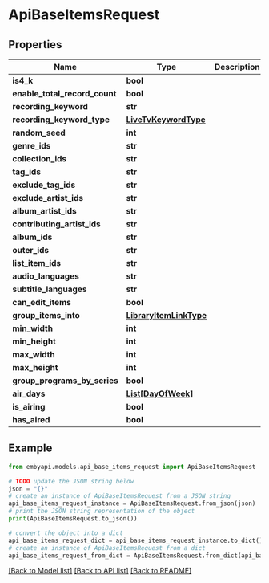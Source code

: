 # ApiBaseItemsRequest


## Properties

Name | Type | Description | Notes
------------ | ------------- | ------------- | -------------
**is4_k** | **bool** |  | [optional] 
**enable_total_record_count** | **bool** |  | [optional] 
**recording_keyword** | **str** |  | [optional] 
**recording_keyword_type** | [**LiveTvKeywordType**](LiveTvKeywordType.md) |  | [optional] 
**random_seed** | **int** |  | [optional] 
**genre_ids** | **str** |  | [optional] 
**collection_ids** | **str** |  | [optional] 
**tag_ids** | **str** |  | [optional] 
**exclude_tag_ids** | **str** |  | [optional] 
**exclude_artist_ids** | **str** |  | [optional] 
**album_artist_ids** | **str** |  | [optional] 
**contributing_artist_ids** | **str** |  | [optional] 
**album_ids** | **str** |  | [optional] 
**outer_ids** | **str** |  | [optional] 
**list_item_ids** | **str** |  | [optional] 
**audio_languages** | **str** |  | [optional] 
**subtitle_languages** | **str** |  | [optional] 
**can_edit_items** | **bool** |  | [optional] 
**group_items_into** | [**LibraryItemLinkType**](LibraryItemLinkType.md) |  | [optional] 
**min_width** | **int** |  | [optional] 
**min_height** | **int** |  | [optional] 
**max_width** | **int** |  | [optional] 
**max_height** | **int** |  | [optional] 
**group_programs_by_series** | **bool** |  | [optional] 
**air_days** | [**List[DayOfWeek]**](DayOfWeek.md) |  | [optional] 
**is_airing** | **bool** |  | [optional] 
**has_aired** | **bool** |  | [optional] 

## Example

```python
from embyapi.models.api_base_items_request import ApiBaseItemsRequest

# TODO update the JSON string below
json = "{}"
# create an instance of ApiBaseItemsRequest from a JSON string
api_base_items_request_instance = ApiBaseItemsRequest.from_json(json)
# print the JSON string representation of the object
print(ApiBaseItemsRequest.to_json())

# convert the object into a dict
api_base_items_request_dict = api_base_items_request_instance.to_dict()
# create an instance of ApiBaseItemsRequest from a dict
api_base_items_request_from_dict = ApiBaseItemsRequest.from_dict(api_base_items_request_dict)
```
[[Back to Model list]](../README.md#documentation-for-models) [[Back to API list]](../README.md#documentation-for-api-endpoints) [[Back to README]](../README.md)


